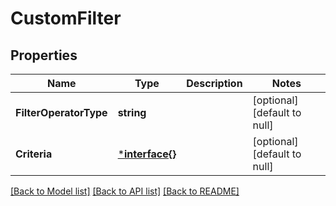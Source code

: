 # CustomFilter

## Properties
Name | Type | Description | Notes
------------ | ------------- | ------------- | -------------
**FilterOperatorType** | **string** |  | [optional] [default to null]
**Criteria** | [***interface{}**](interface{}.md) |  | [optional] [default to null]

[[Back to Model list]](../README.md#documentation-for-models) [[Back to API list]](../README.md#documentation-for-api-endpoints) [[Back to README]](../README.md)


